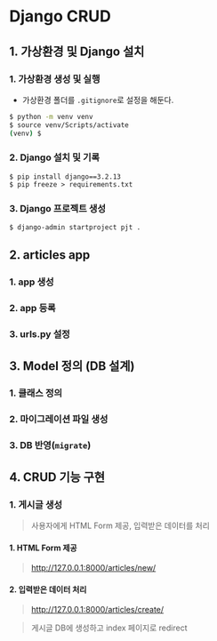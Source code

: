 # Django CRUD 

## 1. 가상환경 및 Django 설치

### 1. 가상환경 생성 및 실행

* 가상환경 폴더를 `.gitignore`로 설정을 해둔다.

```bash
$ python -m venv venv
$ source venv/Scripts/activate
(venv) $
```

### 2. Django 설치 및 기록

```
$ pip install django==3.2.13
$ pip freeze > requirements.txt
```

### 3. Django 프로젝트 생성

```bash
$ django-admin startproject pjt .
```

## 2. articles app 

### 1. app 생성

### 2. app 등록

### 3. urls.py 설정 

## 3. Model 정의 (DB 설계)

### 1. 클래스 정의

### 2. 마이그레이션 파일 생성

### 3. DB 반영(`migrate`)

## 4. CRUD 기능 구현

### 1. 게시글 생성

> 사용자에게 HTML Form 제공, 입력받은 데이터를 처리 

#### 1. HTML Form 제공

> http://127.0.0.1:8000/articles/new/

#### 2. 입력받은 데이터 처리

> http://127.0.0.1:8000/articles/create/

> 게시글 DB에 생성하고 index 페이지로 redirect